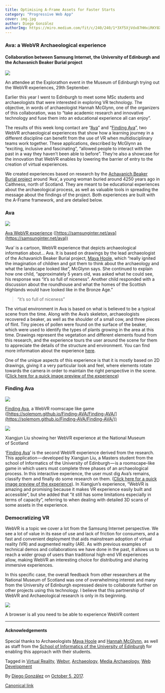 ```yaml
---
title: Optimising A-Frame Assets for Faster Starts
category: "Progressive Web App"
cover: img.jpg
author: Diego González
authorImg: https://miro.medium.com/fit/c/240/240/1*3Xf5XjVdx87HHxiRKY8X1Q.jpeg
---
```


### Ava: a WebVR Archaeological experience

#### Collaboration between Samsung Internet, the University of Edinburgh and the Achavanich Beaker Burial project

![](https://cdn-images-1.medium.com/max/800/1*dplcrkrKnO40CZRo3XEdNA.jpeg)

An attendee at the Explorathon event in the Museum of Edinburgh trying out the WebVR experiences, 29th September.

Earlier this year I went to Edinburgh to meet some MSc students and archaeologists that were interested in exploring VR technology. The objective, in words of archaeologist Hannah McGlynn, one of the organizers of this collaboration, was to “take academic research and innovative technology and fuse them into an educational experience all can enjoy”.

The results of this week long contact are “[Ava](https://samsunginter.net/ava)” and “[Finding Ava](http://playground.eca.ed.ac.uk/~s1600400/aframe/)”, two WebVR archaeological experiences that show how a learning journey in a different discipline can benefit from the use of VR when multidisciplinary teams work together. These applications, described by McGlynn as “exciting, inclusive and fascinating”, “allowed people to interact with the past in a way they haven’t been able to before”. They’re also a showcase for the innovation that WebVR enables by lowering the barrier of entry to the creation of virtual experiences.

We created experiences based on research by the [Achavanich Beaker Burial project](https://achavanichbeakerburial.wordpress.com/) around ‘Ava’, a young woman buried around 4250 years ago in Caithness, north of Scotland. They are meant to be educational experiences about the archaeological process, as well as valuable tools in spreading the message about the findings of the project. Both experiences are built with the A-Frame framework, and are detailed below.

### Ava

![](https://cdn-images-1.medium.com/max/2000/1*O-Ns2zj-dc2oPPR9gK66Gg.png)

[Ava WebVR experience](https://samsunginter.net/ava) ([https://samsunginter.net/ava](https://samsunginter.net/ava))

‘Ava’ is a cartoon, WebVR experience that depicts archaeological information about… Ava. It is based on drawings by the lead archaeologist of the Achavanich Beaker Burial project, [Maya Hoole,](https://twitter.com/MayaHoole) which “really ignited the imagination of children and got them to think about the archaeology and what the landscape looked like”, McGlynn says. She continued to explain how one child, “approximately 5 years old, was asked what he could see, his response was “it’s so full of niceness”. Another child responded with a discussion about the roundhouse and what the homes of the Scottish Highlands would have looked like in the Bronze Age.”

> “it’s so full of niceness”

The virtual environment in Ava is based on what is believed to be a typical scene from the time. Along with the Ava’s skeleton, archaeologists recovered a beaker, as well as the shoulder of a small cow, and three pieces of flint. Tiny pieces of pollen were found on the surface of the beaker, which were used to identify the types of plants growing in the area at this time. Drawings represent the vegetation and different elements found from this research, and the experience tours the user around the scene for them to appreciate the details of the structure and environment. You can find more information about the experience [here](https://samsunginter.net/ava/info.html).

One of the unique aspects of this experience is that it is mostly based on 2D drawings, giving it a very particular look and feel, where elements rotate towards the camera in order to maintain the right perspective in the scene. ([Click here for a quick image preview of the experience](http://bubble.pictures/?pic=https://cdn-images-1.medium.com/max/2000/1*O-Ns2zj-dc2oPPR9gK66Gg.png))

### Finding Ava

![](https://cdn-images-1.medium.com/max/2000/1*Yt061C_23tLjNhXLVLlXaQ.png)

[Finding Ava](https://solemom.github.io/Finding-AVA/Finding-AVA/), a WebVR roomscape like game ([https://solemom.github.io/Finding-AVA/Finding-AVA/](https://solemom.github.io/Finding-AVA/Finding-AVA/))

![](https://cdn-images-1.medium.com/max/600/1*A2TlhuR7hAxpt9nyxuk8Cw.jpeg)

Xiangjun Liu showing her WebVR experience at the National Museum of Scotland

‘[Finding Ava](https://solemom.github.io/Finding-AVA/Finding-AVA/)’ is the second WebVR experience derived from the research. This application — developed by Xiangjun Liu, a Masters student from the school of Informatics of the University of Edinburgh — is a roomscape-like game in which users must complete three phases of an archaeological process. In this interactive experience, the user must dig Ava’s remains, classify them and finally do some research on them. ([Click here for a quick image preview of the experience](http://bubble.pictures/?pic=https://cdn-images-1.medium.com/max/2000/1*Yt061C_23tLjNhXLVLlXaQ.png)). In Xiangjun’s experience, “WebVR is amazing and promising because it makes VR experience easily built and accessible”, but she added that “it still has some limitations especially in terms of capacity”, referring to when dealing with detailed 3D scans of some assets in the experience.

### Democratizing VR

WebVR is a topic we cover a lot from the Samsung Internet perspective. We see a lot of value in its ease of use and lack of friction for consumers, and a fast and convenient deployment that aids mainstream adoption of virtual reality (VR) and augmented reality (AR). As with previous examples of technical demos and collaborations we have done in the past, it allows us to reach a wider group of users than traditional high-end VR experiences allow, making WebVR an interesting choice for distributing and sharing immersive experiences.

In this specific case, the overall feedback from other researchers at the National Museum of Scotland was one of overwhelming interest and many from the University of Edinburgh expressed desire to collaborate further on other projects using this technology. I believe that this partnership of WebVR and Archaeological research is only in its beginning.

![](https://cdn-images-1.medium.com/max/800/1*fFwny7gwOWQOc12zUAyXaQ.png)

A browser is all you need to be able to experience WebVR content

* * *

#### Acknowledgements

Special thanks to Archaeologists [Maya Hoole](https://twitter.com/MayaHoole) and [Hannah McGlynn](https://twitter.com/HKMMcGlynn), as well as staff from the [School of Informatics of the University of Edinburgh](http://www.ed.ac.uk/informatics) for enabling this approach with their students.

Tagged in [Virtual Reality](https://medium.com/tag/virtual-reality), [Webvr](https://medium.com/tag/webvr), [Archaeology](https://medium.com/tag/archaeology), [Media Archaeology](https://medium.com/tag/media-archaeology), [Web Development](https://medium.com/tag/web-development)

By [Diego González](https://medium.com/@diekus) on [October 5, 2017](https://medium.com/p/3ab36d912657).

[Canonical link](https://medium.com/@diekus/ava-a-webvr-archaeological-experience-3ab36d912657)
